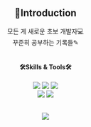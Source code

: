 <div align="center">
  
<h2>📜Introduction</h2>
모든 게 새로운 초보 개발자💻<br>
꾸준히 공부하는 기록들✎
<br><br>

<h4>🛠Skills & Tools🛠</h4>

<img src="https://img.shields.io/badge/csharp-239120?style=flat-square&&logo=csharp&logoColor=white"/>
<img src="https://img.shields.io/badge/Java-007396?style=flat-square&logo=Java&logoColor=white"/>
<img src="https://img.shields.io/badge/javascript-F7DF1E?style=flat-square&logo=javascript&logoColor=white"/>
<br>
<img src="https://img.shields.io/badge/visualstudio-5C2D91?style=flat-square&&logo=visualstudio&logoColor=white"/>
<img src="https://img.shields.io/badge/eclipseide-2C2255?style=flat-square&&logo=eclipseide&logoColor=white"/>
<br><br>
  
<a href="https://hits.seeyoufarm.com"><img src="https://hits.seeyoufarm.com/api/count/incr/badge.svg?url=https%3A%2F%2Fgithub.com%2FYeoni711&count_bg=%23F36B6B&title_bg=%23000000&icon=github.svg&icon_color=%23E7E7E7&title=GitHub&edge_flat=true"/></a>
  	
</div>
